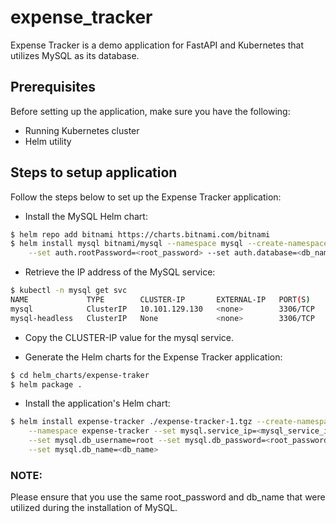 # expense_tracker

Expense Tracker is a demo application for FastAPI and Kubernetes that utilizes
MySQL as its database.

## Prerequisites

Before setting up the application, make sure you have the following:

- Running Kubernetes cluster
- Helm utility

## Steps to setup application

Follow the steps below to set up the Expense Tracker application:

- Install the MySQL Helm chart:

```bash
$ helm repo add bitnami https://charts.bitnami.com/bitnami
$ helm install mysql bitnami/mysql --namespace mysql --create-namespace \
    --set auth.rootPassword=<root_password> --set auth.database=<db_name>
```

- Retrieve the IP address of the MySQL service:

```bash
$ kubectl -n mysql get svc
NAME             TYPE        CLUSTER-IP       EXTERNAL-IP   PORT(S)    AGE
mysql            ClusterIP   10.101.129.130   <none>        3306/TCP   36m
mysql-headless   ClusterIP   None             <none>        3306/TCP   36m
```

- Copy the CLUSTER-IP value for the mysql service.

- Generate the Helm charts for the Expense Tracker application:

```bash
$ cd helm_charts/expense-traker
$ helm package .
```

- Install the application's Helm chart:

```bash
$ helm install expense-tracker ./expense-tracker-1.tgz --create-namespace \
    --namespace expense-tracker --set mysql.service_ip=<mysql_service_ip> \
    --set mysql.db_username=root --set mysql.db_password=<root_password> \
    --set mysql.db_name=<db_name>
```

### NOTE:

Please ensure that you use the same root_password and db_name that were
utilized during the installation of MySQL.
